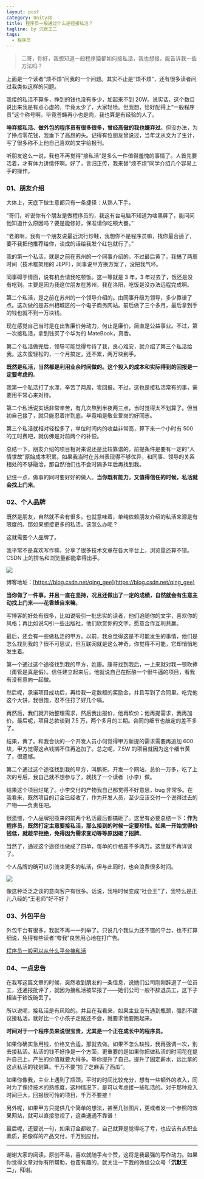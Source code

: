```yaml
---
layout: post
category: Unity3D
title: 程序员一般通过什么途径接私活？
tagline: by 沉默王二
tags: 
  - 程序员
---
```


>二哥，你好，我想知道一般程序猿都如何接私活，我也想接，能告诉我一些方法吗？

<!--more-->

上面是一个读者“烦不烦”问我的一个问题。其实不止是“烦不烦”，还有很多读者问过我类似这样的问题。

我接的私活不算多，挣到的钱也没有多少，加起来不到 20W。说实话，这个数目说出来我是有点心虚的，毕竟太少了，大家轻喷。但我想，恰好配得上“一般程序员”这个称号啊。毕竟苍蝇再小也是肉，我也算是有经验的人了。

**唾弃接私活、做外包的程序员有很多很多，曾经高傲的我也嫌弃过**。但没办法，为了挣点零花钱，我垂下了高昂的头。记得有位朋友曾说过，当年沈从文为了生计，写了很多称不上他自己喜欢的文字给报刊。

听朋友这么一说，我也不再觉得“接私活”是多么一件值得羞愧的事情了。人首先要活着，才有体力讲情怀啊。好了，言归正传，我来替“烦不烦”同学介绍几个容易上手的操作。

### 01、朋友介绍

大体上，天底下做生意都只有一条捷径：从熟人下手。

“哥们，听说你有个朋友是做程序员的，我这有台电脑不知道为啥黑屏了，能问问他知道什么原因吗？要是能修好，保准请你吃顿大餐。”

“老弟啊，我有一个朋友说最近流行炒鞋，我想你不是程序员嘛，找你最合适了，要不我把他推荐给你，谈成的话给我发个红包就行了。”

我的第一个私活，就是之前在苏州的一个同事介绍的。不过最后黄了。我搞了两周时间（技术框架用的 JEPF），同事说甲方换方案了，没把我气坏。

同事碍于情面，说有机会请我吃顿饭。这一等就是 3 年，3 年过去了，饭还是没有吃到。主要是因为我这位朋友在苏州，我在洛阳，吃饭是没办法远程完成啊。

第二个私活，是之前在苏州的一个领导介绍的。由同事升级为领导，多少靠谱了点。这次做的是苏州相城区的一个电子商务网站。前后做了三个多月，最后拿到手的钱也就不到一万块钱。

现在感觉自己当时是在出售廉价劳动力，何止是廉价，简直是公益事业。不过，第一次接私活，拿到钱买了个华为的 MateBook，真香。

第二个私活做完后，领导可能觉得亏待了我，良心难安，就介绍了第三个私活给我。这次蛮轻松的，一个月搞定，还不累，两万块到手。

**既然是私活，当然都是利用业余时间做的。这个投入的成本和实际得到的回报是一定要考虑的**。

我第一个私活打了水漂，辛苦了两周，零回报。不过，这也是接私活常有的事，需要用平常心来对待。

第二个私活说实话非常辛苦，有几次熬到半夜两三点，当时觉得太不划算了。但当初自己接了，就只能忍着拼到底。毕竟咱是敬业爱岗的好同志。

第三个私活就相对轻松多了，单位时间内的收益非常高，算下来一个小时有 500 的工时费吧，就仿佛是对前两个的补偿。

总结一下，朋友介绍的项目相对来说还是比较靠谱的，前提条件是要有一定的“人情世故”原始成本积累。如果我当时在苏州表现得不够优异，和同事、领导的关系相处的不够融洽，那自然他们也不会时隔多年后再找到我。

记住一点，做事的同时要好好的做人。**当你既有能力，又值得信任的时候，私活就会找上门来**。

### 02、个人品牌

既然是朋友，自然就不会有很多。也就意味着，单纯依赖朋友介绍的私活来源是有限度的。那如果想接更多的私活，该怎么办呢？

这就需要个人品牌了。

我平常不是喜欢写作嘛，分享了很多技术文章在各大平台上，浏览量还算不错。CSDN 上的排名和浏览量都能拿得出手。

![](http://www.itwanger.com/assets/images/2019/11/life-jiesihuo-1.png)



博客地址：[https://blog.csdn.net/qing_gee](https://blog.csdn.net/qing_gee)

**当你做了一件事，并且一直在坚持，况且还做出了一定的成绩，自然就会有生意主动找上门来——花香蜂自来嘛**。

写博客的好处有很多，比如说吸引一批忠实的读者，他们追随你的文字，喜欢你的风格；再比如说勾引一些出版社，他们欣赏你的文字，愿意合作互利共赢。

最后，还会有一些做私活的甲方。以前，我总觉得这是不可能发生的事情，他们是怎么找到我的？很不可思议，但互联网就是这么神奇，你觉得不可能，它却悄悄地发生着。

第一个通过这个途径找到我的甲方，姓康。康哥找到我后，一上来就对我一顿吹捧（甭管是真是假）。信任建立起来后，他就说自己在酝酿一个很牛逼的项目，看我有没有意向一起做。

然后呢，承诺项目成功后，再给我一定数额的奖励金，并且写到了合同里。吃完他这个大饼，我很饱，忍不住打了好几个嗝。

再然后，我们就开始整理需求，然后我出报价，他再砍价；他再提需求，我再加价。最后呢，项目总款谈到 7.5 万，两个多月的工期。合同的细节也敲定的差不多了。

结果，黄了。和我合伙的一个开发人员小何觉得甲方新提的需求需要再追加 600 块，甲方觉得这点钱搁不住再追加了。总之呢，7.5W 的项目就因为这个细节黄了，很遗憾。

第二个通过这个途径找到我的甲方，叫鹏哥。开发一个网站，总价一万多，吃了上次的亏后，我自己就不想参与了，就找了一个读者（小李）做。

结果这个项目烂尾了。小李交付的产物我自己都觉得不好意思，bug 非常多。在我看来，既然项目的订金已经收了，作为开发人员，至少应该交付一个说得过去的产物——负责任吧。

很遗憾，个人品牌招揽来的前两个私活最后都搞砸了。这里有必要总结一下：**作为程序员，既然打定主意要接私活，那么接到的时候一定要珍惜。如果一开始觉得价钱低，就趁早拒绝，免得因为需求变动等等原因砸了招牌**。

当然了，通过这个途径也做成了四单，每单的价格差不多两万。这里就不再详谈了。

个人品牌的确可以引流来更多的私活，但与此同时，也会浪费很多时间。

![](http://www.itwanger.com/assets/images/2019/11/life-jiesihuo-2.png)

像这种泛泛之谈的意向客户有很多。话说，我啥时候变成“社会王”了，我特么是正儿八经的“王老师”好不好？

### 03、外包平台

外包平台有很多，我就不再一一列举了。只说几个我认为还不错的平台，也不打算细说，免得有些读者“夸我”良苦用心地在打广告。


[程序员一般可以从什么平台接私活](http://www.itwanger.com/life/2019/10/27/programmer-sihuo-pingtai.html)


### 04、一点忠告

在我写这篇文章的时候，突然收到朋友的一条信息，说她们公司刚刚辞退了一位员工，还通报批评了，就因为接私活被举报了——她们公司一般不辞退员工，这下子相当于铁饭碗丢了。

所以说呢，接私活是有风险的。并且在我看来，如果主业没有遇到瓶颈，强烈不建议接私活。就好比一个小孩子走路还不会，就要求他要跑起来。

**时间对于一个程序员来说很宝贵，尤其是一个正在成长中的程序员。**

如果你确实急用钱，价格又合适，那就去做。如果不怎么缺钱，我再强调一次，别去接私活。私活的钱不好挣是一个方面，更重要的是如果你把做私活的时间花在提升自己上，产生的价值就要大得多。等你提升了自己，提升了固定薪水，远比拿的这点私活的钱划算。千万不要“捡了芝麻丢了西瓜”。

如果你像我，主业上遇到了瓶颈，平时的时间比较充分，想有一些额外的收入，同时为了保持技术的熟练度，这种情况下，是可以考虑接一些私活的。对于那种投入时间巨大，回报很可怜的项目，千万不要接！

另外呢，如果甲方只提供几个简单的想法，甚至几张图片，更或者发一个参照的效果网站，就可以直接忽视了，这类通通不靠谱！

最后呢，还要说一句，如果订金都收了，自己就算是觉得吃了亏，也应该有点职业素质，把像样的产品交付，千万别应付。




-------

谢谢大家的阅读，原创不易，喜欢就随手点个赞，这将是我最强的写作动力。如果你觉得文章对你有所帮助，也蛮有趣的，就关注一下我的微信公众号「**沉默王二**」，拜谢。



















